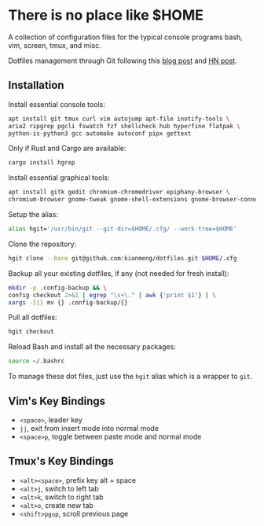 # There is no place like $HOME

A collection of configuration files for the typical console programs bash, vim,
screen, tmux, and misc.

Dotfiles management through Git following this [blog
post](https://developer.atlassian.com/blog/2016/02/best-way-to-store-dotfiles-git-bare-repo/)
and [HN post](https://news.ycombinator.com/item?id=11070797).

## Installation

Install essential console tools:

```bash
apt install git tmux curl vim autojump apt-file inotify-tools \
aria2 ripgrep pgcli fswatch fzf shellcheck hub hyperfine flatpak \
python-is-python3 gcc automake autoconf pipx gettext
```

Only if Rust and Cargo are available:

```bash
cargo install hgrep
```

Install essential graphical tools:

```bash
apt install gitk gedit chromium-chromedriver epiphany-browser \
chromium-browser gnome-tweak gnome-shell-extensions gnome-browser-connector
```

Setup the alias:

```bash
alias hgit='/usr/bin/git --git-dir=$HOME/.cfg/ --work-tree=$HOME'
```

Clone the repository:

```bash
hgit clone --bare git@github.com:kianmeng/dotfiles.git $HOME/.cfg
```

Backup all your existing dotfiles, if any (not needed for fresh install):

```bash
mkdir -p .config-backup && \
config checkout 2>&1 | egrep "\s+\." | awk {'print $1'} | \
xargs -I{} mv {} .config-backup/{}
```

Pull all dotfiles:

```bash
hgit checkout
```

Reload Bash and install all the necessary packages:

```bash
source ~/.bashrc
```

To manage these dot files, just use the `hgit` alias which is a wrapper to
`git`.

## Vim's Key Bindings

- `<space>`, leader key
- `jj`, exit from insert mode into normal mode
- `<space>p`, toggle between paste mode and normal mode

## Tmux's Key Bindings

- `<alt><space>`, prefix key alt + space
- `<alt>j`, switch to left tab
- `<alt>k`, switch to right tab
- `<alt>o`, create new tab
- `<shift>pgup`, scroll previous page
